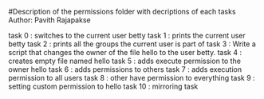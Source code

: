 #Description of the permissions folder with decriptions of each tasks
Author:  Pavith Rajapakse

task 0 : switches to the current user betty
task 1  : prints the current user betty
task 2 : prints all the groups the current user is part of
task 3 : Write a script that changes the owner of the file hello to the user betty.
task 4 : creates empty file named hello
task 5 : adds execute permission to the owner hello
task 6 : adds permissions to others
task 7 : adds execution permission to all users
task 8 : other have permission to everything
task 9 : setting custom permission to hello
task 10 : mirroring task














